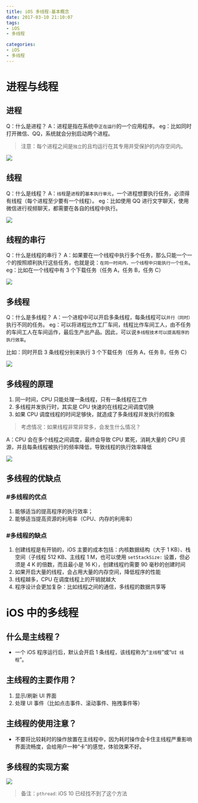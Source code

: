```yaml
---
title: iOS 多线程-基本概念 
date: 2017-03-10 21:10:07
tags:
- iOS
- 多线程

categories: 
- iOS
- 多线程
---
```


# 进程与线程
## 进程
Q：什么是进程？
A：进程是指在系统中`正在运行`的一个应用程序。
eg：比如同时打开微信、QQ，系统就会分别启动两个进程。
> 注意：每个进程之间是`独立`的且均运行在其专用并受保护的内存空间内。

![](http://o6heygfyq.bkt.clouddn.com/Snip20170316_4.png?imageView2/0/h/120/)

## 线程
Q：什么是线程？
A：`线程`是`进程`的`基本执行单元`，一个进程想要执行任务，必须得有线程（每个进程至少要有一个线程）。
eg：比如使用 QQ 进行文字聊天，使用微信进行视频聊天，都需要在各自的线程中执行。

![](http://o6heygfyq.bkt.clouddn.com/Snip20170316_3.png?imageView2/0/h/120/)

## 线程的串行
Q：什么是线程的串行？
A：如果要在一个线程中执行多个任务，那么只能一个一个的按照顺利执行这些任务，也就是说：`在同一时间内，一个线程中只能执行一个任务`。
eg：比如在一个线程中有 3 个下载任务（任务 A，任务 B，任务 C）

![](http://o6heygfyq.bkt.clouddn.com/Snip20170316_7.png?imageView2/0/h/250/)

## 多线程
Q：什么是多线程？
A：一个进程中可以开启多条线程，每条线程可以`并行（同时）`执行不同的任务。
eg：可以将进程比作工厂车间，线程比作车间工人，由不任务的车间工人在车间运作，最后生产出产品。因此，可以说`多线程技术可以提高程序的执行效率`。

比如：同时开启 3 条线程分别来执行 3 个下载任务（任务 A，任务 B，任务 C）

![](http://o6heygfyq.bkt.clouddn.com/Snip20170316_8.png?imageView2/0/h/170/)


## 多线程的原理

1. 同一时间，CPU 只能处理一条线程，只有一条线程在工作
2. 多线程并发执行时，其实是 CPU 快速的在线程之间调度切换
3. 如果 CPU 调度线程的时间足够快，就造成了多条线程并发执行的假象

>考虑情况：如果线程非常非常多，会发生什么情况？

A：CPU 会在多个线程之间调度，最终会导致 CPU 累死，消耗大量的 CPU 资源，并且每条线程被执行的频率降低，导致线程的执行效率降低

![](http://o6heygfyq.bkt.clouddn.com/Snip20170316_9.png?imageView2/0/h/170/)

## 多线程的优缺点
### #多线程的优点
1. 能够适当的提高程序的执行效率；
2. 能够适当提高资源的利用率（CPU、内存的利用率）

### #多线程的缺点
1. 创建线程是有开销的，iOS 主要的成本包括：内核数据结构（大于 1 KB）、栈空间（子线程 512 KB、主线程 1 M，也可以使用 `setStackSize:` 设置，但必须是 4 K 的倍数，而且最小是 16 K），创建线程约需要 90 毫秒的创建时间
2. 如果开启大量的线程，会占用大量的内存空间，降低程序的性能
3. 线程越多，CPU 在调度线程上的开销就越大
4. 程序设计会更加复杂：比如线程之间的通信，多线程的数据共享等


# iOS 中的多线程
## 什么是主线程？
- 一个 iOS 程序运行后，默认会开启 1 条线程，该线程称为“`主线程`”或“`UI 线程`”。

## 主线程的主要作用？
1. 显示/刷新 UI 界面
2. 处理 UI 事件（比如点击事件、滚动事件、拖拽事件等）

## 主线程的使用注意？
- 不要将比较耗时的操作放置在主线程中，因为耗时操作会卡住主线程严重影响界面流畅度，会给用户一种“卡”的感觉，体验效果不好。

## 多线程的实现方案

![](http://o6heygfyq.bkt.clouddn.com/Snip20170316_10.png?imageView2/0/h/370/)

> 备注：`pthread`: iOS 10 已经找不到了这个方法 